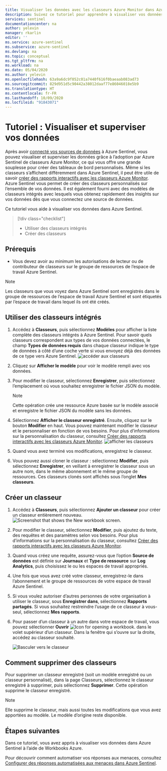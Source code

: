 ```yaml
---
title: Visualiser les données avec les classeurs Azure Monitor dans Azure Sentinel | Microsoft Docs
description: Suivez ce tutoriel pour apprendre à visualiser vos données avec des classeurs dans Azure Sentinel.
services: sentinel
documentationcenter: na
author: yelevin
manager: rkarlin
editor: ''
ms.service: azure-sentinel
ms.subservice: azure-sentinel
ms.devlang: na
ms.topic: conceptual
ms.tgt_pltfrm: na
ms.workload: na
ms.date: 05/04/2020
ms.author: yelevin
ms.openlocfilehash: 63a9a6dc9f052c01a7440f616f0baeaab083ad73
ms.sourcegitcommit: 829d951d5c90442a38012daaf77e86046018e5b9
ms.translationtype: HT
ms.contentlocale: fr-FR
ms.lasthandoff: 10/09/2020
ms.locfileid: "91843071"
---
```

# <a name="tutorial-visualize-and-monitor-your-data"></a>Tutoriel : Visualiser et superviser vos données



Après avoir [connecté vos sources de données](quickstart-onboard.md) à Azure Sentinel, vous pouvez visualiser et superviser les données grâce à l’adoption par Azure Sentinel de classeurs Azure Monitor, ce qui vous offre une grande souplesse pour créer des tableaux de bord personnalisés. Même si les classeurs s’affichent différemment dans Azure Sentinel, il peut être utile de savoir [créer des rapports interactifs avec les classeurs Azure Monitor](../azure-monitor/platform/workbooks-overview.md). Azure Sentinel vous permet de créer des classeurs personnalisés sur l’ensemble de vos données. Il est également fourni avec des modèles de classeurs intégrés avec lesquels vous obtenez rapidement des insights sur vos données dès que vous connectez une source de données.


Ce tutoriel vous aide à visualiser vos données dans Azure Sentinel.
> [!div class="checklist"]
> * Utiliser des classeurs intégrés
> * Créer des classeurs

## <a name="prerequisites"></a>Prérequis

- Vous devez avoir au minimum les autorisations de lecteur ou de contributeur de classeurs sur le groupe de ressources de l’espace de travail Azure Sentinel.

> [!NOTE]
> Les classeurs que vous voyez dans Azure Sentinel sont enregistrés dans le groupe de ressources de l’espace de travail Azure Sentinel et sont étiquetés par l’espace de travail dans lequel ils ont été créés.

## <a name="use-built-in-workbooks"></a>Utiliser des classeurs intégrés

1. Accédez à **Classeurs**, puis sélectionnez **Modèles** pour afficher la liste complète des classeurs intégrés à Azure Sentinel. Pour savoir quels classeurs correspondent aux types de vos données connectées, le champ **Types de données requis** dans chaque classeur indique le type de données à côté d’une coche verte si vous envoyez déjà des données de ce type vers Azure Sentinel.
  ![accéder aux classeurs](./media/tutorial-monitor-data/access-workbooks.png)
1. Cliquez sur **Afficher le modèle** pour voir le modèle rempli avec vos données.
  
1. Pour modifier le classeur, sélectionnez **Enregistrer**, puis sélectionnez l’emplacement où vous souhaitez enregistrer le fichier JSON du modèle. 

   > [!NOTE]
   > Cette opération crée une ressource Azure basée sur le modèle associé et enregistre le fichier JSON du modèle sans les données.


1. Sélectionnez **Afficher le classeur enregistré**. Ensuite, cliquez sur le bouton **Modifier** en haut. Vous pouvez maintenant modifier le classeur et le personnaliser en fonction de vos besoins. Pour plus d’informations sur la personnalisation du classeur, consultez [Créer des rapports interactifs avec les classeurs Azure Monitor](../azure-monitor/platform/workbooks-overview.md).
![afficher les classeurs](./media/tutorial-monitor-data/workbook-graph.png)
1. Quand vous avez terminé vos modifications, enregistrez le classeur. 

1. Vous pouvez aussi cloner le classeur : sélectionnez **Modifier**, puis sélectionnez **Enregistrer**, en veillant à enregistrer le classeur sous un autre nom, dans le même abonnement et le même groupe de ressources. Ces classeurs clonés sont affichés sous l’onglet **Mes classeurs**.


## <a name="create-new-workbook"></a>Créer un classeur

1. Accédez à **Classeurs**, puis sélectionnez **Ajouter un classeur** pour créer un classeur entièrement nouveau.
  ![Screenshot that shows the New workbook screen.](./media/tutorial-monitor-data/create-workbook.png)

1. Pour modifier le classeur, sélectionnez **Modifier**, puis ajoutez du texte, des requêtes et des paramètres selon vos besoins. Pour plus d’informations sur la personnalisation du classeur, consultez [Créer des rapports interactifs avec les classeurs Azure Monitor](../azure-monitor/platform/workbooks-overview.md). 

1. Quand vous créez une requête, assurez-vous que l’option **Source de données** est définie sur **Journaux** et **Type de ressource** sur **Log Analytics**, puis choisissez le ou les espaces de travail appropriés. 

1. Une fois que vous avez créé votre classeur, enregistrez-le dans l’abonnement et le groupe de ressources de votre espace de travail Azure Sentinel.

1. Si vous voulez autoriser d’autres personnes de votre organisation à utiliser le classeur, sous **Enregistrer dans**, sélectionnez **Rapports partagés**. Si vous souhaitez restreindre l’usage de ce classeur à vous-seul, sélectionnez **Mes rapports**.

1. Pour passer d’un classeur à un autre dans votre espace de travail, vous pouvez sélectionner **Ouvrir** ![Icon for opening a workbook.](./media/tutorial-monitor-data/switch.png) dans le volet supérieur d’un classeur. Dans la fenêtre qui s’ouvre sur la droite, accédez au classeur souhaité.

   ![Basculer vers le classeur](./media/tutorial-monitor-data/switch-workbooks.png)


## <a name="how-to-delete-workbooks"></a>Comment supprimer des classeurs

Pour supprimer un classeur enregistré (soit un modèle enregistré ou un classeur personnalisé), dans la page Classeurs, sélectionnez le classeur enregistré à supprimer, puis sélectionnez **Supprimer**. Cette opération supprime le classeur enregistré.

> [!NOTE]
> Elle supprime le classeur, mais aussi toutes les modifications que vous avez apportées au modèle. Le modèle d’origine reste disponible.

## <a name="next-steps"></a>Étapes suivantes

Dans ce tutoriel, vous avez appris à visualiser vos données dans Azure Sentinel à l’aide de Workbooks Azure.

Pour découvrir comment automatiser vos réponses aux menaces, consultez [Configurer des réponses automatisées aux menaces dans Azure Sentinel](tutorial-respond-threats-playbook.md).
